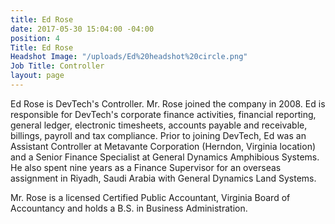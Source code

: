 ```yaml
---
title: Ed Rose
date: 2017-05-30 15:04:00 -04:00
position: 4
Title: Ed Rose
Headshot Image: "/uploads/Ed%20headshot%20circle.png"
Job Title: Controller
layout: page
---
```


Ed Rose is DevTech's Controller. Mr. Rose joined the company in 2008. Ed is responsible for DevTech's corporate finance activities, financial reporting, general ledger, electronic timesheets, accounts payable and receivable, billings, payroll and tax compliance. Prior to joining DevTech, Ed was an Assistant Controller at Metavante Corporation (Herndon, Virginia location) and a Senior Finance Specialist at General Dynamics Amphibious Systems. He also spent nine years as a Finance Supervisor for an overseas assignment in Riyadh, Saudi Arabia with General Dynamics Land Systems.

Mr. Rose is a licensed Certified Public Accountant, Virginia Board of Accountancy and holds a B.S. in Business Administration.